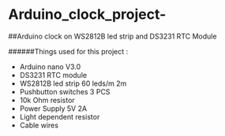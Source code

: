 # Arduino_clock_project-
##Arduino clock on WS2812B led strip  and DS3231 RTC Module

######Things used for this project :
* Arduino nano V3.0
* DS3231 RTC module
* WS2812B led strip 60 leds/m  2m
* Pushbutton switches 3 PCS
* 10k Ohm resistor
* Power Supply 5V 2A   
* Light dependent resistor
* Cable wires